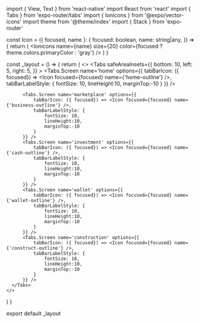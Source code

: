 import { View, Text } from 'react-native'
import React from 'react'
import { Tabs } from 'expo-router/tabs'
import { Ionicons } from '@expo/vector-icons'
import theme from '@theme/index'
import { Stack } from 'expo-router'

const Icon = ({ focused, name }: {
    focused: boolean,
    name: string|any,
}) => {
    return (
        <Ionicons name={name} size={20} color={focused ? theme.colors.primaryColor : 'gray'} />
    )
}

const _layout = () => {
  return (
    <>
      <Tabs safeAreaInsets={{ bottom: 10, left: 5, right: 5,  }} >
          <Tabs.Screen name='home' options={{
              tabBarIcon: ({ focused}) => <Icon focused={focused} name={'home-outline'} />,
              tabBarLabelStyle: {
                  fontSize: 10,
                  lineHeight:10,
                  marginTop:-10
              }
          }} />

          <Tabs.Screen name='marketplace' options={{
              tabBarIcon: ({ focused}) => <Icon focused={focused} name={'business-outline'} />,
              tabBarLabelStyle: {
                  fontSize: 10,
                  lineHeight:10,
                  marginTop:-10
              }
          }} />
          <Tabs.Screen name='investment' options={{
              tabBarIcon: ({ focused}) => <Icon focused={focused} name={'cash-outline'} />,
              tabBarLabelStyle: {
                  fontSize: 10,
                  lineHeight:10,
                  marginTop:-10
              }
          }} />
          <Tabs.Screen name='wallet' options={{
              tabBarIcon: ({ focused}) => <Icon focused={focused} name={'wallet-outline'} />,
              tabBarLabelStyle: {
                  fontSize: 10,
                  lineHeight:10,
                  marginTop:-10
              }
          }} />
          <Tabs.Screen name='construction' options={{
              tabBarIcon: ({ focused}) => <Icon focused={focused} name={'construct-outline'} />,
              tabBarLabelStyle: {
                  fontSize: 10,
                  lineHeight:10,
                  marginTop:-10
              }
          }} />
      </Tabs>
    </>
    
  )
}

export default _layout